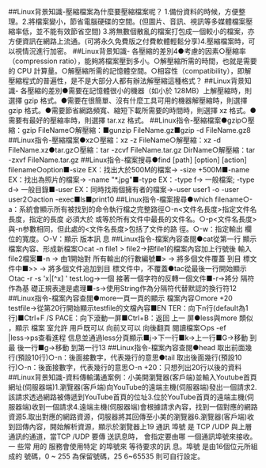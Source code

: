 ##Linux背景知識-壓縮檔案為什麼要壓縮檔案呢？
1.備份資料的時候，方便整理。2.將檔案變小，節省電腦硬碟的空間。(但圖片、音訊、視訊等多媒體檔案壓縮率低，並不能有效節省空間)
3.將無數個散亂的檔案打包成一個較小的檔案，亦方便資訊在網路上流通。(可將永久免費版之付費軟體輕鬆分享)4.壓縮檔案時，可以視情況進行加密。
##Linux背景知識-
各壓縮的差別4●考慮的因素○壓縮率（compression ratio），能夠將檔案壓到多小。○解壓縮所需的時間，也就是需要的 CPU 計算量。○解壓縮所需的記憶體空間。○相容性（compatibility），即解壓縮程式的普遍性，是不是大部分人都有辦法解壓縮這種格式？
##Linux背景知識-
各壓縮的差別●需要在記憶體很小的機器（如小於 128MB）上解壓縮時，則選擇 gzip 格式。●需要在很簡單、沒有什麼工具可用的機器解壓縮時，則選擇 gzip 格式。●需要節省網路頻寬、縮短下載所需要的時間時，則選擇 xz 格式。●需要有最好的壓縮率時，則選擇 tar.xz 格式。
##Linux指令-壓縮檔案●gzip○壓縮：gzip FileName○解壓縮：■gunzip FileName.gz■gzip -d FileName.gz8
##Linux指令-壓縮檔案●xz○壓縮：xz -z FileName○解壓縮：xz -d FileName.xz●tar.gz○壓縮：tar -zcvf FileName.tar.gz DirName○解壓縮：tar -zxvf FileName.tar.gz
##Linux指令-檔案搜尋●find [path] [option] [action] filename○option■-size EX：找出大於500M的檔案→ -size +500M■-name EX：找出為照片的檔案→ -name "*.jpg"■-type EX：-type f→ 一般檔案;  -type d→ 一般目錄■-user EX：同時找兩個擁有者的檔案→-user user1 -o -user user2○action -exec■ls■print10
##Linux指令-檔案搜尋●which filename○-a：系統會顯示所有被找到的命令執行檔之完整路徑○-n<文件名長度>指定文件名長度，指定的長度 必須大於 或等於所有文件中最長的文件名。○-p<文件名長度>與-n参數相同，但此處的<文件名長度>包括了文件的路 徑。○-w：指定輸出 欄位的寬度。○-V：顯示 版本訊 息
##Linux指令-檔案內容查閱●cat從第一行  顯示檔案內容、形成新檔案○cat -n file1 > file2→把file1的檔案內容加上行號後 輸入file2檔案■-n  → 由1開始對  所有輸出的行數編號■>    → 將多個文件覆蓋 到目 標文件中■>>  → 將多個文件追加到目 標文件中，不覆蓋●tac從最後一行開始顯示○tac -r -s 'x\|[^x] ' test.log→一個 接著一個字符的反轉一個文件■-r→將分 隔符作為基  礎正規表達是處理■-s→使用String作為分隔符代替默認的換行符12
##Linux指令-檔案內容查閱●more一頁一頁的顯示 檔案內容○more +20 testfile→從第20行開始顯示testfile的文檔內容■EN TER：向下n行(default為1行)■Ctrl+F   /S PACE：向下滾動一屏■Ctrl+B：返回 上一 屏●less與more 類似 ，顯示 檔案 室允許  用戶既可以 向前又可以 向後翻頁   閱讀檔案○ps -ef    |less→ps查看進程 信息並通過less分頁顯示■j→下一行■k→上一行■G→移動 到最 後一行■g→移動 到第一行13
##Linux指令-檔案內容查閱●head 取出前面幾行(預設10行)○-n：後面接數字，代表幾行的意思●tail 取出後面幾行(預設10行)○-n：後面接數字，代表幾行的意思○-n +20：只想列出20行以後的資料
##Linux背景知識-資料傳輸溝通案例：小美開瀏覽器(客戶端)並輸入Youtube首頁網址(伺服器端)1.瀏覽器(客戶端)向YouTube的遠端主機(伺服器端)發出一個請求2.該請求透過網路被傳遞到YouTube首頁的位址3.位於YouTube首頁的遠端主機(伺服器端)收到一個請求4.遠端主機(伺服器端)會根據請求內容，找到一個對應的網路資源5.取出對應的網路資源，伺服器將其回傳至小美的瀏覽器6.瀏覽器(客戶端)收到回傳內容，開始解析資源，顯示於瀏覽器上19
通訊 埠號 是 TCP /UDP 與上層通訊的通道，當TCP /UDP 要傳 送訊息時， 會指定要由哪 一個通訊埠號來接收。一 些常 用的 服務會使用特定 的埠號來  等待要求的訊 息。埠號 是由16個位元所組成的 號碼，0 ~ 255 為保留號碼，25 6~65535 則可自行設定。 
